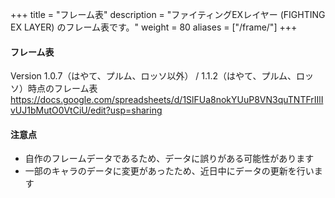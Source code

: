 +++
title = "フレーム表"
description = "ファイティングEXレイヤー (FIGHTING EX LAYER) のフレーム表です。"
weight = 80
aliases = ["/frame/"]
+++

#### フレーム表

Version 1.0.7（はやて、プルム、ロッソ以外） / 1.1.2（はやて、プルム、ロッソ）時点のフレーム表  
https://docs.google.com/spreadsheets/d/1SlFUa8nokYUuP8VN3quTNTFrIIlIvUJ1bMutO0VtCiU/edit?usp=sharing

#### 注意点

- 自作のフレームデータであるため、データに誤りがある可能性があります
- 一部のキャラのデータに変更があったため、近日中にデータの更新を行います
